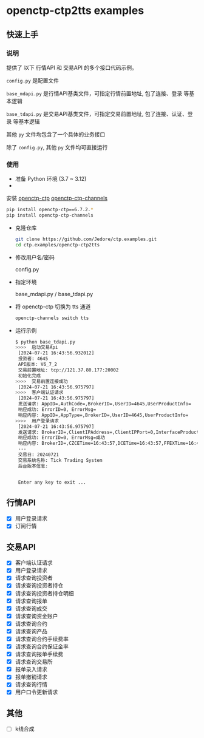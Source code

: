 # openctp-ctp2tts examples

## 快速上手

### 说明

提供了 以下 行情API 和 交易API 的多个接口代码示例。

`config.py` 是配置文件

`base_mdapi.py` 是行情API基类文件，可指定行情前置地址, 包了连接、登录 等基本逻辑

`base_tdapi.py` 是交易API基类文件，可指定交易前置地址, 包了连接、认证、登录 等基本逻辑

其他 `py` 文件均包含了一个具体的业务接口

除了 `config.py`, 其他 `py` 文件均可直接运行

### 使用

- 准备 Python 环境 (3.7 ~ 3.12)
-
安装 [openctp-ctp](https://github.com/openctp/openctp-ctp-python)  [openctp-ctp-channels](https://github.com/Jedore/openctp-ctp-channels)
```bash
pip install openctp-ctp==6.7.2.*
pip install openctp-ctp-channels
```
- 克隆仓库
    ```bash
    git clone https://github.com/Jedore/ctp.examples.git
    cd ctp.examples/openctp-ctp2tts
    ```
- 修改用户名/密码

  config.py

- 指定环境

  base_mdapi.py / base_tdapi.py

- 将 openctp-ctp 切换为 tts 通道

  ```bash 
  openctp-channels switch tts
  ``` 
- 运行示例
  ```bash
  $ python base_tdapi.py
  >>>>  启动交易Api
   [2024-07-21 16:43:56.932012]
   投资者: 4645
   API版本: V6_7_2
   交易前置地址: tcp://121.37.80.177:20002
   初始化完成
  >>>>  交易前置连接成功
   [2024-07-21 16:43:56.975797]
  >>>>  客户端认证请求
   [2024-07-21 16:43:56.975797]
   发送请求: AppID=,AuthCode=,BrokerID=,UserID=4645,UserProductInfo=
   响应成功: ErrorID=0, ErrorMsg=
   响应内容: AppID=,AppType=,BrokerID=,UserID=4645,UserProductInfo=
  >>>>  用户登录请求
   [2024-07-21 16:43:56.975797]
   发送请求: BrokerID=,ClientIPAddress=,ClientIPPort=0,InterfaceProductInfo=,LoginRemark=,MacAddress=,ProtocolInfo=,TradingDay=,UserID=4645,UserProductInfo=
   响应成功: ErrorID=0, ErrorMsg=成功
   响应内容: BrokerID=,CZCETime=16:43:57,DCETime=16:43:57,FFEXTime=16:43:57,FrontID=0,GFEXTime=,INETime=16:43:57,LoginTime=16:43:57,MaxOrderRef=1,SHFETime=16:43:57,SessionID=285880,SysVersion=,SystemName=Tick Trading System,TradingDay=20240721,UserID=4645
   ---
   交易日: 20240721
   交易系统名称: Tick Trading System
   后台版本信息:


   Enter any key to exit ...
  ```

## 行情API

- [x] 用户登录请求
- [x] 订阅行情

## 交易API

- [x] 客户端认证请求
- [x] 用户登录请求
- [x] 请求查询投资者
- [x] 请求查询投资者持仓
- [x] 请求查询投资者持仓明细
- [x] 请求查询报单
- [x] 请求查询成交
- [x] 请求查询资金账户
- [x] 请求查询合约
- [x] 请求查询产品
- [x] 请求查询合约手续费率
- [x] 请求查询合约保证金率
- [x] 请求查询报单手续费
- [x] 请求查询交易所
- [x] 报单录入请求
- [x] 报单撤销请求
- [x] 请求查询行情
- [x] 用户口令更新请求

## 其他

- [ ] k线合成